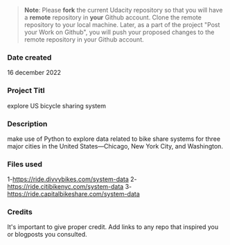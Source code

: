 >**Note**: Please **fork** the current Udacity repository so that you will have a **remote** repository in **your** Github account. Clone the remote repository to your local machine. Later, as a part of the project "Post your Work on Github", you will push your proposed changes to the remote repository in your Github account.

### Date created
16 december 2022

### Project Titl 
explore US bicycle sharing system


### Description
make use of Python to explore data related to bike share systems for three 
major cities in the United States—Chicago, New York City, and Washington. 


### Files used
1-https://ride.divvybikes.com/system-data
2- https://ride.citibikenyc.com/system-data
3- https://ride.capitalbikeshare.com/system-data

### Credits
It's important to give proper credit. Add links to any repo that inspired you or blogposts you consulted.

